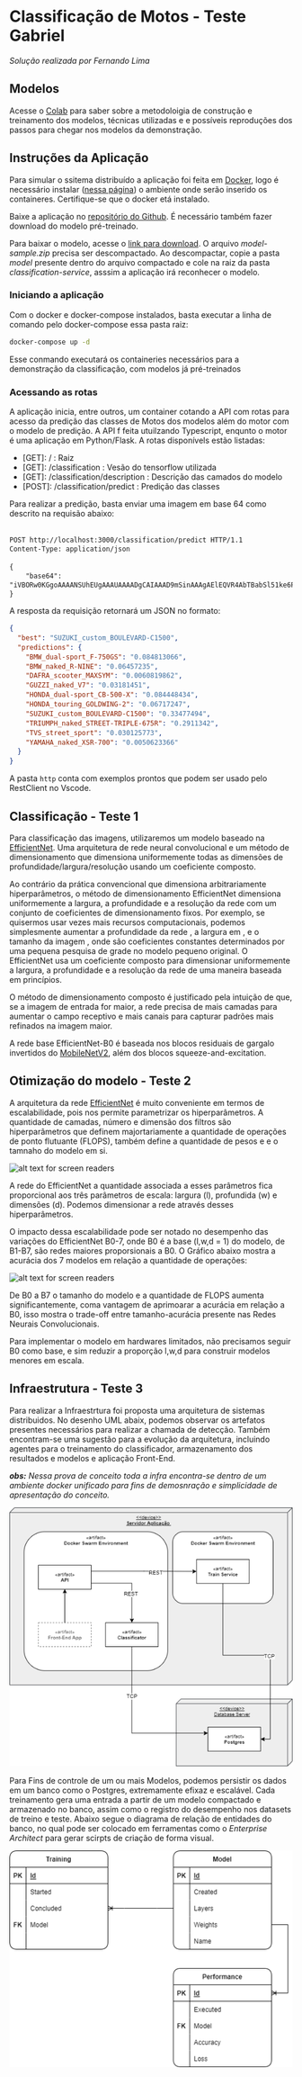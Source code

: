 # Classificação de Motos - Teste Gabriel
*Solução realizada por Fernando Lima*


## Modelos

Acesse o [Colab](https://colab.research.google.com/drive/1BgRUQOeEDIZIQhjthGRzfMeLc360SCtM?usp=sharing) para saber sobre a metodoloigia de construção e treinamento dos modelos, técnicas utilizadas e e possíveis reproduções dos passos para chegar nos modelos da demonstração.

## Instruções da Aplicação

Para simular o ssitema distribuído a aplicação foi feita em [Docker](https://docs.docker.com/get-docker), logo é necessário instalar ([nessa página](https://docs.docker.com/get-docker)) o ambiente onde serão inserido os containeres. Certifique-se que o docker etá instalado.


Baixe a aplicação no [repositório do Github](https://github.com/fol21/gabriel-motos-teste-cv). É necessário também fazer  download do modelo pré-treinado.

Para baixar o modelo, acesse o [link para download](https://drive.google.com/uc?export=download&id=1igJR35Io71hX4pNgxcGlfTRGWFqGVXng). O arquivo *model-sample.zip* precisa ser descompactado. Ao descompactar, copie a pasta *model* presente dentro do arquivo compactado e cole na raiz da pasta *classification-service*, asssim a aplicação irá reconhecer o modelo.

### Iniciando a aplicação

Com o docker e docker-compose instalados, basta executar a linha de comando pelo docker-compose essa pasta raiz:

````bash
docker-compose up -d
````

Esse conmando executará os containeries necessários para a demonstração da classificação, com modelos já pré-treinados

### Acessando as rotas

A aplicação inicia, entre outros, um container cotando a API com rotas para acesso da predição das classes de Motos dos modelos além do motor com o modelo de predição. A API f feita utuilzando Typescript, enqunto o motor é uma aplicação em Python/Flask. A rotas disponívels estão listadas:

- [GET]: / : Raiz
- [GET]: /classification :     Vesão do tensorflow utilizada
- [GET]: /classification/description : Descrição das camados do modelo
- [POST]: /classification/predict : Predição das classes

Para realizar a predição, basta enviar uma imagem em base 64 como descrito na requisão  abaixo:

````http

POST http://localhost:3000/classification/predict HTTP/1.1
Content-Type: application/json

{
    "base64": "iVBORw0KGgoAAAANSUhEUgAAAUAAAADgCAIAAAD9mSinAAAgAElEQVR4AbTBabSl51ke6Pt532/ce5..."
}

````

A resposta da requisição retornará um JSON no formato:

````json
{
  "best": "SUZUKI_custom_BOULEVARD-C1500",
  "predictions": {
    "BMW_dual-sport_F-750GS": "0.084813066",
    "BMW_naked_R-NINE": "0.06457235",
    "DAFRA_scooter_MAXSYM": "0.0060819862",
    "GUZZI_naked_V7": "0.03181451",
    "HONDA_dual-sport_CB-500-X": "0.084448434",
    "HONDA_touring_GOLDWING-2": "0.06717247",
    "SUZUKI_custom_BOULEVARD-C1500": "0.33477494",
    "TRIUMPH_naked_STREET-TRIPLE-675R": "0.2911342",
    "TVS_street_sport": "0.030125773",
    "YAMAHA_naked_XSR-700": "0.0050623366"
  }
}
````

A pasta ````http```` conta com exemplos prontos que podem ser usado pelo RestClient no Vscode.

## Classificação - Teste 1

Para classificação das imagens, utilizaremos um modelo baseado na [EfficientNet](https://arxiv.org/pdf/1905.11946v5.pdf). Uma arquitetura de rede neural convolucional e um método de dimensionamento que dimensiona uniformemente todas as dimensões de profundidade/largura/resolução usando um coeficiente composto. 

Ao contrário da prática convencional que dimensiona arbitrariamente hiperparâmetros, o método de dimensionamento EfficientNet dimensiona uniformemente a largura, a profundidade e a resolução da rede com um conjunto de coeficientes de dimensionamento fixos. Por exemplo, se quisermos usar vezes mais recursos computacionais, podemos simplesmente aumentar a profundidade da rede , a largura em , e o tamanho da imagem , onde são coeficientes constantes determinados por uma pequena pesquisa de grade no modelo pequeno original. O EfficientNet usa um coeficiente composto para dimensionar uniformemente a largura, a profundidade e a resolução da rede de uma maneira baseada em princípios.

O método de dimensionamento composto é justificado pela intuição de que, se a imagem de entrada for maior, a rede precisa de mais camadas para aumentar o campo receptivo e mais canais para capturar padrões mais refinados na imagem maior.

A rede base EfficientNet-B0 é baseada nos blocos residuais de gargalo invertidos do [MobileNetV2](https://arxiv.org/pdf/1801.04381v4.pdf), além dos blocos squeeze-and-excitation.


## Otimização do modelo - Teste 2

A arquitetura da rede [EfficientNet](https://arxiv.org/pdf/1905.11946v5.pdf) é muito conveniente em termos de escalabilidade, pois nos permite parametrizar os hiperparâmetros. A quantidade de camadas, número e dimensão dos filtros são hiperparâmetros que definem majortariamente a quantidade de operações de ponto flutuante (FLOPS), também define a quantidade de pesos e e o tamnaho do modelo em si.

![alt text for screen readers](https://1.bp.blogspot.com/-Cdtb97FtgdA/XO3BHsB7oEI/AAAAAAAAEKE/bmtkonwgs8cmWyI5esVo8wJPnhPLQ5bGQCLcBGAs/s1600/image4.png)

A rede do EfficientNet a quantidade associada a esses parâmetros fica proporcional aos três parâmetros de escala: largura (l), profundida (w) e dimensões (d). Podemos dimensionar a rede através desses hiperparâmetros.

O impacto dessa escalabilidade pode ser notado no desempenho das variações do EfficientNet B0-7, onde B0 é a base (l,w,d = 1) do modelo, de B1-B7, são redes maiores proporsionais a B0. O Gráfico abaixo mostra a acurácia dos 7 modelos em relação a quantidade de operações:

![alt text for screen readers](https://raw.githubusercontent.com/romulus0914/EfficientNet-PyTorch/master/assets/flops.png)

De B0 a B7 o tamanho do modelo e a quantidade de FLOPS aumenta significantemente, coma vantagem de aprimoarar a acurácia em relação a B0, isso mostra o trade-off entre tamanho-acurácia presente nas Redes Neurais Convolucionais.

Para implementar o modelo em hardwares limitados, não precisamos seguir B0 como base, e sim reduzir a proporção l,w,d para construir modelos menores em escala.


## Infraestrutura - Teste 3

Para realizar a Infraestrtura foi proposta uma arquitetura de sistemas distribuidos. No desenho UML abaix, podemos observar os artefatos presentes necessários para realizar a chamada de detecção. Também encontram-se uma sugestão para a evolução da arquitetura, incluindo agentes para o treinamento do classificador, armazenamento dos resultados e modelos e aplicação Front-End.

***obs:*** *Nessa prova de conceito toda a infra encontra-se dentro de um ambiente docker unificado para fins de demosnração e simplicidade de apresentação do conceito.*

![Arquitetura do Sistema](docs/motos-arch-Page-1.drawio.png)

Para Fins de controle de um ou mais Modelos, podemos persistir os dados em um banco como o Postgres, extremamente efixaz e escalável. Cada treinamento gera uma entrada a partir de um modelo compactado e armazenado no banco, assim como o registro do desempenho nos datasets de treino e teste. Abaixo segue o diagrama de relação de entidades do banco, no qual pode ser colocado em ferramentas como o *Enterprise Architect* para gerar scirpts de criação de forma visual.

![Diagrama de ER](docs/motos-arch-Page-2.drawio.png)



